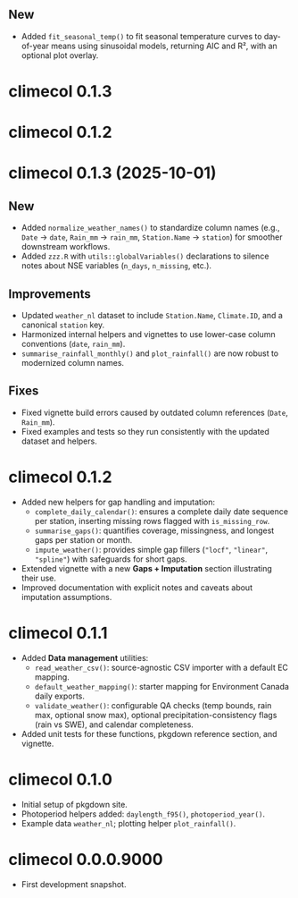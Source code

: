 ## New
- Added `fit_seasonal_temp()` to fit seasonal temperature curves to day-of-year means using sinusoidal models, 
returning AIC and R², with an optional plot overlay.


# climecol 0.1.3

# climecol 0.1.2

# climecol 0.1.3 (2025-10-01)

## New
- Added `normalize_weather_names()` to standardize column names (e.g., `Date` → `date`, `Rain_mm` → `rain_mm`, `Station.Name` → `station`) for smoother downstream workflows.  
- Added `zzz.R` with `utils::globalVariables()` declarations to silence notes about NSE variables (`n_days`, `n_missing`, etc.).

## Improvements
- Updated `weather_nl` dataset to include `Station.Name`, `Climate.ID`, and a canonical `station` key.  
- Harmonized internal helpers and vignettes to use lower-case column conventions (`date`, `rain_mm`).  
- `summarise_rainfall_monthly()` and `plot_rainfall()` are now robust to modernized column names.

## Fixes
- Fixed vignette build errors caused by outdated column references (`Date`, `Rain_mm`).  
- Fixed examples and tests so they run consistently with the updated dataset and helpers.  


# climecol 0.1.2

- Added new helpers for gap handling and imputation:
  - `complete_daily_calendar()`: ensures a complete daily date sequence per station, inserting missing rows flagged with `is_missing_row`.
  - `summarise_gaps()`: quantifies coverage, missingness, and longest gaps per station or month.
  - `impute_weather()`: provides simple gap fillers (`"locf"`, `"linear"`, `"spline"`) with safeguards for short gaps.
- Extended vignette with a new **Gaps + Imputation** section illustrating their use.
- Improved documentation with explicit notes and caveats about imputation assumptions.

# climecol 0.1.1

- Added **Data management** utilities:
  - `read_weather_csv()`: source-agnostic CSV importer with a default EC mapping.
  - `default_weather_mapping()`: starter mapping for Environment Canada daily exports.
  - `validate_weather()`: configurable QA checks (temp bounds, rain max, optional snow max),
    optional precipitation-consistency flags (rain vs SWE), and calendar completeness.
- Added unit tests for these functions, pkgdown reference section, and vignette.

# climecol 0.1.0

- Initial setup of pkgdown site.
- Photoperiod helpers added: `daylength_f95()`, `photoperiod_year()`.
- Example data `weather_nl`; plotting helper `plot_rainfall()`.

# climecol 0.0.0.9000

- First development snapshot.
